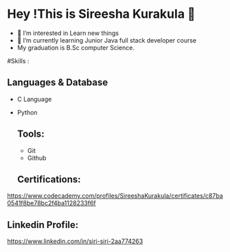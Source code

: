 # Hey !This is Sireesha Kurakula 👋 
- 👀 I’m interested in Learn new things 
- 🌱 I’m currently learning Junior Java full stack developer course
-   My graduation is B.Sc computer Science.

#Skills :
## Languages & Database
- C Language
- Python

  ## Tools:
  - Git
  - Github

  ## Certifications: 
https://www.codecademy.com/profiles/SireeshaKurakula/certificates/c87ba0541f8be78bc2f4ba1128233f6f
  
  
## Linkedin Profile:
https://www.linkedin.com/in/siri-siri-2aa774263

